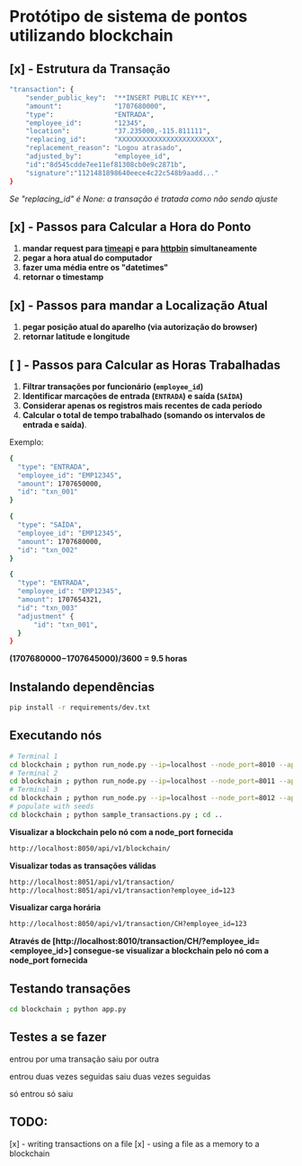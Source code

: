 # Protótipo de sistema de pontos utilizando blockchain
## [x] - **Estrutura da Transação**
```sh
"transaction": {
	"sender_public_key":  "**INSERT PUBLIC KEY**",
	"amount":             "1707680000", 
	"type":               "ENTRADA",
	"employee_id":        "12345", 
	"location":           "37.235000,-115.811111",
	"replacing_id":       "XXXXXXXXXXXXXXXXXXXXXXXX",
	"replacement_reason": "Logou atrasado",
	"adjusted_by":        "employee_id",
	"id":"8d545cdde7ee11ef81308cb0e9c2871b",
	"signature":"1121481898640eece4c22c548b9aadd..."
}
```

_Se "replacing_id" é None: a transação é tratada como não sendo ajuste_

## [x] - Passos para Calcular a Hora do Ponto
1. **mandar request para [timeapi](https://timeapi.io/api/Time/current/zone?timeZone=America/Sao_Paulo) e para [httpbin](https://httpbin.org/get) simultaneamente**
2. **pegar a hora atual do computador**
3. **fazer uma média entre os "datetimes"**
4. **retornar o timestamp**
## [x] - Passos para mandar a Localização Atual
1. **pegar posição atual do aparelho (via autorização do browser)** 
2. **retornar latitude e longitude**
## [ ] - Passos para Calcular as Horas Trabalhadas
1. **Filtrar transações por funcionário (`employee_id`)**
2. **Identificar marcações de entrada (`ENTRADA`) e saída (`SAÍDA`)**
3. **Considerar apenas os registros mais recentes de cada período**
4. **Calcular o total de tempo trabalhado (somando os intervalos de entrada e saída)**.

Exemplo:

```sh
{
  "type": "ENTRADA",
  "employee_id": "EMP12345",
  "amount": 1707650000,
  "id": "txn_001"
}
```

```sh
{
  "type": "SAÍDA",
  "employee_id": "EMP12345",
  "amount": 1707680000,
  "id": "txn_002"
}
```

```sh
{
  "type": "ENTRADA",
  "employee_id": "EMP12345",
  "amount": 1707654321,
  "id": "txn_003"
  "adjustment" {
	  "id": "txn_001",
  }
}
```

__(1707680000−1707645000)/3600 = 9.5 horas__


## Instalando dependências
```sh
pip install -r requirements/dev.txt
```

## Executando nós
```sh
# Terminal 1
cd blockchain ; python run_node.py --ip=localhost --node_port=8010 --api_port=8050 --key_file=./keys/genesis_private_key.pem
# Terminal 2
cd blockchain ; python run_node.py --ip=localhost --node_port=8011 --api_port=8051 --key_file=./keys/node1_private_key.pem
# Terminal 3
cd blockchain ; python run_node.py --ip=localhost --node_port=8012 --api_port=8052 --key_file=./keys/node2_private_key.pem
# populate with seeds
cd blockchain ; python sample_transactions.py ; cd ..
```
__Visualizar a blockchain pelo nó com a node_port fornecida__

```sh
http://localhost:8050/api/v1/blockchain/
```
__Visualizar todas as transações válidas__

```sh
http://localhost:8051/api/v1/transaction/
http://localhost:8051/api/v1/transaction?employee_id=123

```
__Visualizar carga horária__

```sh
http://localhost:8050/api/v1/transaction/CH?employee_id=123
```



__Através de [http://localhost:8010/transaction/CH/?employee_id=<employee_id>] consegue-se visualizar a blockchain pelo nó com a node_port fornecida__

## Testando transações

```sh
cd blockchain ; python app.py
```

## Testes a se fazer

entrou por uma transação
saiu por outra

entrou duas vezes seguidas
saiu duas vezes seguidas

só entrou
só saiu

## TODO:
  [x] - writing transactions on a file
  [x] - using a file as a memory to a blockchain